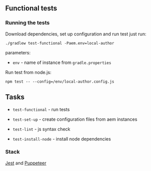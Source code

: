 ## Functional tests

### Running the tests

Download dependencies, set up configuration and run test just run:

`./gradlew test-functional -Paem.env=local-author`

parameters:

* `env` - name of instance from `gradle.properties`

Run test from node.js:

`npm test -- --config=/env/local-author.config.js`

## Tasks

* `test-functional` - run tests

* `test-set-up` - create configuration files from aem instances

* `test-lint` - js syntax check 

* `test-install-node` - install node dependencies  

### Stack
[Jest](https://jestjs.io/) and [Puppeteer](https://pptr.dev/)

